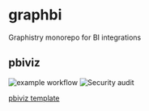 # graphbi
Graphistry monorepo for BI integrations

## pbiviz

![example workflow](https://github.com/graphistry/graphbi/actions/workflows/build.yml/badge.svg)
![Security audit](https://github.com/graphistry/graphbi/actions/workdlows/scan.yml/badge.svg)

[pbiviz template](pbiviz/README.md)
